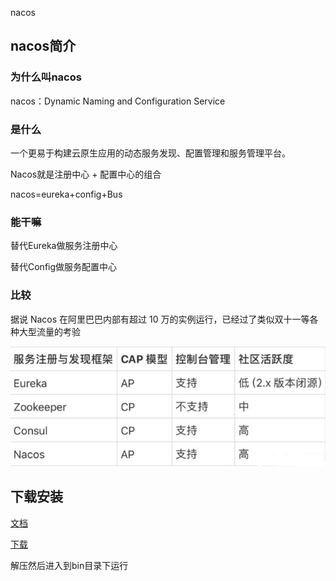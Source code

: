 nacos

## nacos简介

### 为什么叫nacos

nacos：Dynamic Naming and Configuration Service

### 是什么

一个更易于构建云原生应用的动态服务发现、配置管理和服务管理平台。

Nacos就是注册中心 + 配置中心的组合

nacos=eureka+config+Bus

### 能干嘛

替代Eureka做服务注册中心

替代Config做服务配置中心

### 比较

据说 Nacos 在阿里巴巴内部有超过 10 万的实例运行，已经过了类似双十一等各种大型流量的考验

![img](.\pic\img.png)

## 下载安装

[文档](https://nacos.io/zh-cn/docs/quick-start.html)

[下载](https://github.com/alibaba/nacos/releases)

解压然后进入到bin目录下运行



